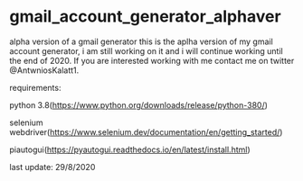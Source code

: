 # gmail_account_generator_alphaver
alpha version of a gmail generator
 this is the aplha version of my gmail account generator, i am still working on it and i will continue working until the end of 2020. If you are interested working with me contact me on twitter @AntwniosKalatt1. 

requirements:

python 3.8(https://www.python.org/downloads/release/python-380/)

selenium webdriver(https://www.selenium.dev/documentation/en/getting_started/)

piautogui(https://pyautogui.readthedocs.io/en/latest/install.html)
 
 
last update: 29/8/2020
